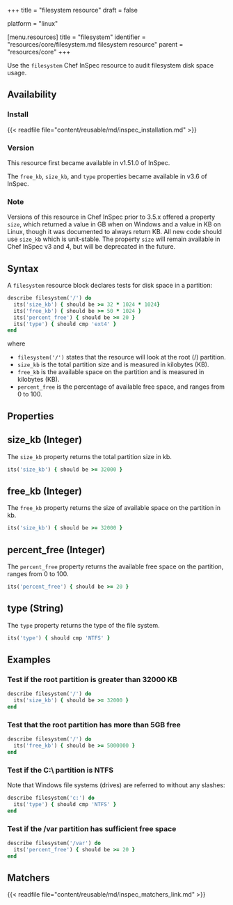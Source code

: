 +++
title = "filesystem resource"
draft = false

platform = "linux"

[menu.resources]
    title = "filesystem"
    identifier = "resources/core/filesystem.md filesystem resource"
    parent = "resources/core"
+++

Use the `filesystem` Chef InSpec resource to audit filesystem disk space usage.

## Availability

### Install

{{< readfile file="content/reusable/md/inspec_installation.md" >}}

### Version

This resource first became available in v1.51.0 of InSpec.

The `free_kb`, `size_kb`, and `type` properties became available in v3.6 of InSpec.

### Note

Versions of this resource in Chef InSpec prior to 3.5.x offered a property `size`, which returned a value in GB when on Windows and a value in KB on Linux, though it was documented to always return KB. All new code should use `size_kb` which is unit-stable. The property `size` will remain available in Chef InSpec v3 and 4, but will be deprecated in the future.

## Syntax

A `filesystem` resource block declares tests for disk space in a partition:

```ruby
describe filesystem('/') do
  its('size_kb') { should be >= 32 * 1024 * 1024}
  its('free_kb') { should be >= 50 * 1024 }
  its('percent_free') { should be >= 20 }
  its('type') { should cmp 'ext4' }
end
```

where

- `filesystem('/')` states that the resource will look at the root (/) partition.
- `size_kb` is the total partition size and is measured in kilobytes (KB).
- `free_kb` is the available space on the partition and is measured in kilobytes (KB).
- `percent_free` is the percentage of available free space, and ranges from 0 to 100.

## Properties

## size_kb (Integer)

The `size_kb` property returns the total partition size in kb.

```ruby
its('size_kb') { should be >= 32000 }
```

## free_kb (Integer)

The `free_kb` property returns the size of available space on the partition in kb.

```ruby
its('size_kb') { should be >= 32000 }
```

## percent_free (Integer)

The `percent_free` property returns the available free space on the partition, ranges from 0 to 100.

```ruby
its('percent_free') { should be >= 20 }
```

## type (String)

The `type` property returns the type of the file system.

```ruby
its('type') { should cmp 'NTFS' }
```

## Examples

### Test if the root partition is greater than 32000 KB

```ruby
describe filesystem('/') do
  its('size_kb') { should be >= 32000 }
end
```

### Test that the root partition has more than 5GB free

```ruby
describe filesystem('/') do
  its('free_kb') { should be >= 5000000 }
end
```

### Test if the C:\ partition is NTFS

Note that Windows file systems (drives) are referred to without any slashes:

```ruby
describe filesystem('c:') do
  its('type') { should cmp 'NTFS' }
end
```

### Test if the /var partition has sufficient free space

```ruby
describe filesystem('/var') do
  its('percent_free') { should be >= 20 }
end
```

## Matchers

{{< readfile file="content/reusable/md/inspec_matchers_link.md" >}}
